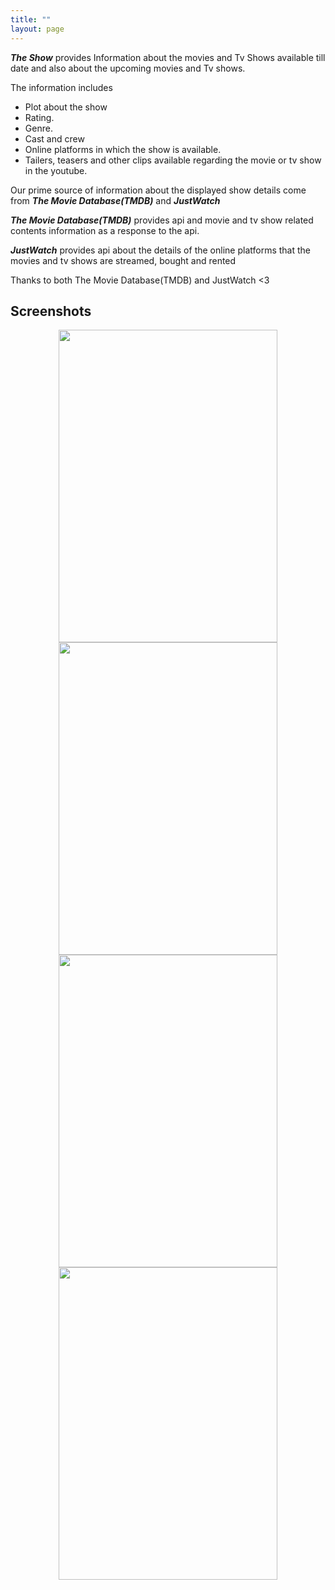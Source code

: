 ```yaml
---
title: ""
layout: page
---
```


<b><i>The Show</i></b> provides Information about the movies and Tv Shows available till date and also about the upcoming movies and Tv shows.

The information includes
<ul>
  <li>Plot about the show</li>
  <li>Rating.</li>
  <li>Genre.</li>
  <li>Cast and crew</li>
  <li>Online platforms in which the show is available.</li>
  <li>Tailers, teasers and other clips available regarding the movie or tv show in the youtube.</li>
</ul>

Our prime source of information about the displayed show details come from <b><i>The Movie Database(TMDB)</i></b> and <b><i>JustWatch</i></b> 

<b><i>The Movie Database(TMDB)</i></b> provides api and movie and tv show related contents information as a response to the api.

<b><i>JustWatch</i></b> provides api about the details of the online platforms that the movies and tv shows are streamed, bought and rented

Thanks to both The Movie Database(TMDB) and JustWatch <3

## Screenshots

<p align = "center">
  <img src="https://user-images.githubusercontent.com/104246246/170686606-83bb34e9-1e85-4bb4-80e5-721fd8b8a0f6.jpg" width="350" height="500" />
  <br>
  <img src="https://user-images.githubusercontent.com/104246246/170686905-e3a54818-d110-445b-a009-60351ab13306.jpg" width="350" height="500" />
  <br>
  <img src="https://user-images.githubusercontent.com/104246246/170702508-912386c5-1838-48db-81b2-8ee49e9288cb.jpg" width="350" height="500" />
  <br>
  <img src="https://user-images.githubusercontent.com/104246246/170702888-e53bc6f1-6a0a-4947-93c0-3f6c824f5ac2.jpg" width="350" height="500" />
</p>


